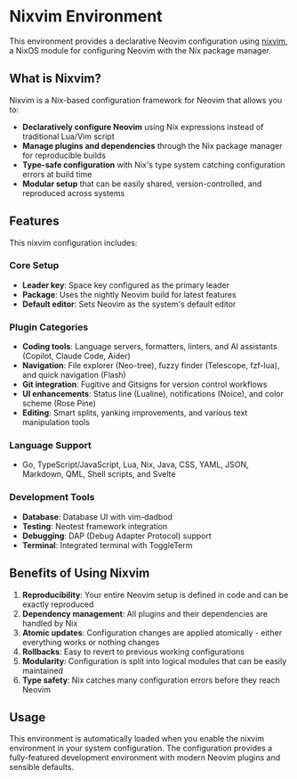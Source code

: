 # Nixvim Environment

This environment provides a declarative Neovim configuration using [nixvim](https://github.com/nix-community/nixvim), a NixOS module for configuring Neovim with the Nix package manager.

## What is Nixvim?

Nixvim is a Nix-based configuration framework for Neovim that allows you to:

- **Declaratively configure Neovim** using Nix expressions instead of traditional Lua/Vim script
- **Manage plugins and dependencies** through the Nix package manager for reproducible builds
- **Type-safe configuration** with Nix's type system catching configuration errors at build time
- **Modular setup** that can be easily shared, version-controlled, and reproduced across systems

## Features

This nixvim configuration includes:

### Core Setup
- **Leader key**: Space key configured as the primary leader
- **Package**: Uses the nightly Neovim build for latest features
- **Default editor**: Sets Neovim as the system's default editor

### Plugin Categories
- **Coding tools**: Language servers, formatters, linters, and AI assistants (Copilot, Claude Code, Aider)
- **Navigation**: File explorer (Neo-tree), fuzzy finder (Telescope, fzf-lua), and quick navigation (Flash)
- **Git integration**: Fugitive and Gitsigns for version control workflows
- **UI enhancements**: Status line (Lualine), notifications (Noice), and color scheme (Rose Pine)
- **Editing**: Smart splits, yanking improvements, and various text manipulation tools

### Language Support
- Go, TypeScript/JavaScript, Lua, Nix, Java, CSS, YAML, JSON, Markdown, QML, Shell scripts, and Svelte

### Development Tools
- **Database**: Database UI with vim-dadbod
- **Testing**: Neotest framework integration
- **Debugging**: DAP (Debug Adapter Protocol) support
- **Terminal**: Integrated terminal with ToggleTerm

## Benefits of Using Nixvim

1. **Reproducibility**: Your entire Neovim setup is defined in code and can be exactly reproduced
2. **Dependency management**: All plugins and their dependencies are handled by Nix
3. **Atomic updates**: Configuration changes are applied atomically - either everything works or nothing changes
4. **Rollbacks**: Easy to revert to previous working configurations
5. **Modularity**: Configuration is split into logical modules that can be easily maintained
6. **Type safety**: Nix catches many configuration errors before they reach Neovim

## Usage

This environment is automatically loaded when you enable the nixvim environment in your system configuration. The configuration provides a fully-featured development environment with modern Neovim plugins and sensible defaults.